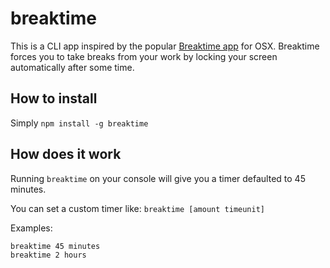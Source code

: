 # breaktime

This is a CLI app inspired by the popular [Breaktime app](http://breaktimeapp.com/) for OSX. Breaktime forces you to take breaks from your work by locking your screen automatically after some time.

## How to install

Simply `npm install -g breaktime`

## How does it work

Running `breaktime` on your console will give you a timer defaulted to 45 minutes.

You can set a custom timer like: `breaktime [amount timeunit]`

Examples:
```sh
breaktime 45 minutes
breaktime 2 hours
```

